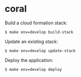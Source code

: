 coral
=====

Build a cloud formation stack:

```
$ make env=develop build-stack
```

Update an existing stack:

```
$ make env=develop update-stack
```

Deploy the application:

```
$ make env=develop deploy
```

